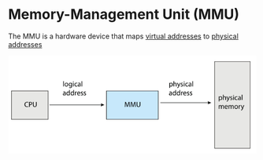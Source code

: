 # Memory-Management Unit (MMU)

The MMU is a hardware device that maps [virtual addresses](Virtual%20address%20space.md) to [physical addresses](Physical%20address%20space.md)

![](attachments/Pasted%20image%2020230612085151.png)